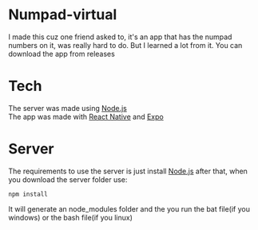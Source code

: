 # Numpad-virtual
I made this cuz one friend asked to, it's an app that has the numpad numbers on it, was really hard to do. But I learned a lot from it. You can download the app from releases
# Tech
The server was made using <a target="_blank" href="https://nodejs.org"> Node.js </a> </br>
The app was made with <a target="_blank" href="https://reactnative.dev">React Native</a> and <a target="_blank" href="https://expo.dev">Expo</a>
# Server
The requirements to use the server is just install <a href="https://nodejs.org">Node.js</a> after that, when you download the server folder use:
```
npm install
```
It will generate an node_modules folder and the you run the bat file(if you windows) or the bash file(if you linux)
